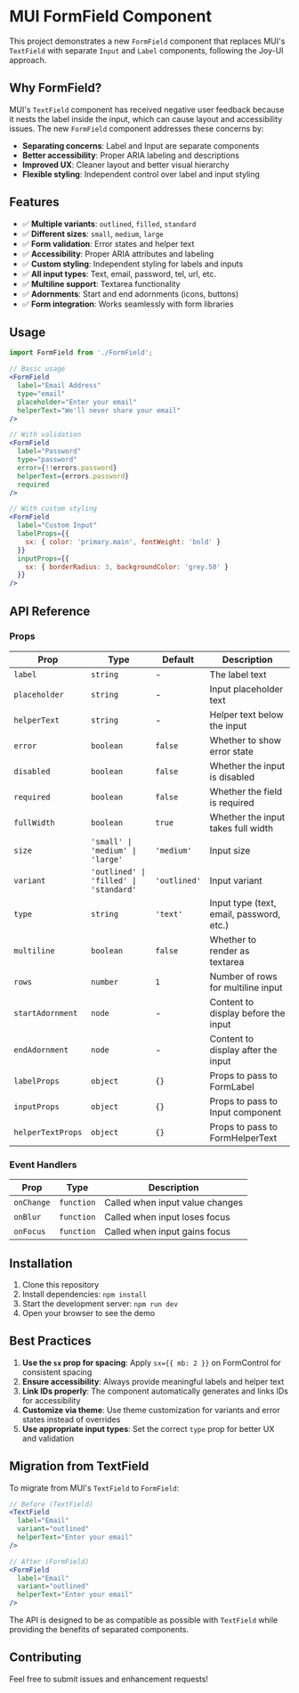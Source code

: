 # MUI FormField Component

This project demonstrates a new `FormField` component that replaces MUI's `TextField` with separate `Input` and `Label` components, following the Joy-UI approach.

## Why FormField?

MUI's `TextField` component has received negative user feedback because it nests the label inside the input, which can cause layout and accessibility issues. The new `FormField` component addresses these concerns by:

- **Separating concerns**: Label and Input are separate components
- **Better accessibility**: Proper ARIA labeling and descriptions
- **Improved UX**: Cleaner layout and better visual hierarchy
- **Flexible styling**: Independent control over label and input styling

## Features

- ✅ **Multiple variants**: `outlined`, `filled`, `standard`
- ✅ **Different sizes**: `small`, `medium`, `large`
- ✅ **Form validation**: Error states and helper text
- ✅ **Accessibility**: Proper ARIA attributes and labeling
- ✅ **Custom styling**: Independent styling for labels and inputs
- ✅ **All input types**: Text, email, password, tel, url, etc.
- ✅ **Multiline support**: Textarea functionality
- ✅ **Adornments**: Start and end adornments (icons, buttons)
- ✅ **Form integration**: Works seamlessly with form libraries

## Usage

```jsx
import FormField from './FormField';

// Basic usage
<FormField
  label="Email Address"
  type="email"
  placeholder="Enter your email"
  helperText="We'll never share your email"
/>

// With validation
<FormField
  label="Password"
  type="password"
  error={!!errors.password}
  helperText={errors.password}
  required
/>

// With custom styling
<FormField
  label="Custom Input"
  labelProps={{
    sx: { color: 'primary.main', fontWeight: 'bold' }
  }}
  inputProps={{
    sx: { borderRadius: 3, backgroundColor: 'grey.50' }
  }}
/>
```

## API Reference

### Props

| Prop | Type | Default | Description |
|------|------|---------|-------------|
| `label` | `string` | - | The label text |
| `placeholder` | `string` | - | Input placeholder text |
| `helperText` | `string` | - | Helper text below the input |
| `error` | `boolean` | `false` | Whether to show error state |
| `disabled` | `boolean` | `false` | Whether the input is disabled |
| `required` | `boolean` | `false` | Whether the field is required |
| `fullWidth` | `boolean` | `true` | Whether the input takes full width |
| `size` | `'small' \| 'medium' \| 'large'` | `'medium'` | Input size |
| `variant` | `'outlined' \| 'filled' \| 'standard'` | `'outlined'` | Input variant |
| `type` | `string` | `'text'` | Input type (text, email, password, etc.) |
| `multiline` | `boolean` | `false` | Whether to render as textarea |
| `rows` | `number` | `1` | Number of rows for multiline input |
| `startAdornment` | `node` | - | Content to display before the input |
| `endAdornment` | `node` | - | Content to display after the input |
| `labelProps` | `object` | `{}` | Props to pass to FormLabel |
| `inputProps` | `object` | `{}` | Props to pass to Input component |
| `helperTextProps` | `object` | `{}` | Props to pass to FormHelperText |

### Event Handlers

| Prop | Type | Description |
|------|------|-------------|
| `onChange` | `function` | Called when input value changes |
| `onBlur` | `function` | Called when input loses focus |
| `onFocus` | `function` | Called when input gains focus |

## Installation

1. Clone this repository
2. Install dependencies: `npm install`
3. Start the development server: `npm run dev`
4. Open your browser to see the demo

## Best Practices

1. **Use the `sx` prop for spacing**: Apply `sx={{ mb: 2 }}` on FormControl for consistent spacing
2. **Ensure accessibility**: Always provide meaningful labels and helper text
3. **Link IDs properly**: The component automatically generates and links IDs for accessibility
4. **Customize via theme**: Use theme customization for variants and error states instead of overrides
5. **Use appropriate input types**: Set the correct `type` prop for better UX and validation

## Migration from TextField

To migrate from MUI's `TextField` to `FormField`:

```jsx
// Before (TextField)
<TextField
  label="Email"
  variant="outlined"
  helperText="Enter your email"
/>

// After (FormField)
<FormField
  label="Email"
  variant="outlined"
  helperText="Enter your email"
/>
```

The API is designed to be as compatible as possible with `TextField` while providing the benefits of separated components.

## Contributing

Feel free to submit issues and enhancement requests!